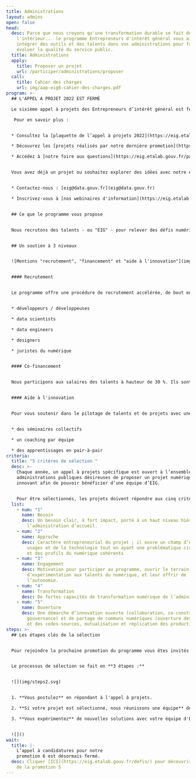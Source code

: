 ```yaml
---
title: Administrations
layout: admins
open: false
head:
  desc: Parce que nous croyons qu'une transformation durable se fait de
    l'intérieur... le programme Entrepreneurs d'intérêt général vous aide à
    intégrer des outils et des talents dans vos administrations pour faire
    évoluer la qualité du service public.
  title: Administrations
  apply:
    title: Proposer un projet
    url: /participer/administrations/proposer
  call:
    title: Cahier des charges
    url: img/aap-eig6-cahier-des-charges.pdf
program: >-
  ## L'APPEL A PROJET 2022 EST FERMÉ

  Le sixième appel à projets des Entrepreneurs d’intérêt général est fermé. Cliquez [ici](https://eig.etalab.gouv.fr/defis) pour découvrir les défis sélectionnés.

   Pour en savoir plus :


  * Consultez la [plaquette de l’appel à projets 2022](https://eig.etalab.gouv.fr/img/aap-eig6_plaquette.pdf)

  * Découvrez les [projets réalisés par notre dernière promotion](https://www.dailymotion.com/video/x82e13y)

  * Accédez à [notre foire aux questions](https://eig.etalab.gouv.fr/participer/administrations/faq/)


  Vous avez déjà un projet ou souhaitez explorer des idées avec notre équipe :


  * Contactez-nous : [eig@data.gouv.fr](eig@data.gouv.fr) 

  * Inscrivez-vous à [nos webinaires d'information](https://eig.etalab.gouv.fr/participer/administrations/proposer/)


  ## Ce que le programme vous propose


  Nous recrutons des talents - ou "EIG" - pour relever des défis numériques dans votre administration, pour une période de 10 mois.


  ## Un soutien à 3 niveaux


  ![Mentions "recrutement", "financement" et "aide à l'innovation"](img/admin_soutienx3_vecto.svg "Un soutien à 3 niveaux")


  #### Recrutement


  Le programme offre une procédure de recrutement accélérée, de bout en bout, en sourçant et en sélectionnant des talents aux compétences rares - des "EIG" :


  * développeurs / développeuses

  * data scientists

  * data engineers

  * designers

  * juristes du numérique


  #### Co-financement


  Nous participons aux salaires des talents à hauteur de 30 %. Ils sont rémunérés 3 500 € ou 4 000 € net par mois, avec une possibilité de co-financement de 20.000 euros par profil recruté (le programme est ouvert à toute administration, mais des conditions spécifiques s’appliquent pour le cofinancement, voir le cahier des charges de l'appel à projets).


  #### Aide à l'innovation


  Pour vous soutenir dans le pilotage de talents et de projets avec une compétence entrepreneuriale, trois dispositifs vous sont proposés :


  * des séminaires collectifs

  * un coaching par équipe

  * des apprentissages en pair-à-pair
criteria:
  title: "5 critères de sélection "
  desc: >-
    Chaque année, un appel à projets spécifique est ouvert à l’ensemble des
    administrations publiques désireuses de proposer un projet numérique
    innovant afin de pouvoir bénéficier d’une équipe d’EIG.


    Pour être sélectionnés, les projets doivent répondre aux cinq critères suivants :
  list:
    - num: "1"
      name: Besoin
      desc: Un besoin clair, à fort impact, porté à un haut niveau hiérarchique par
        l’administration d’accueil.
    - num: "2"
      name: Approche
      desc: Caractère entrepreneurial du projet ; il ouvre un champ d’exploration des
        usages et de la technologie tout en ayant une problématique circonscrite
        et des profils du numérique cohérents
    - num: "3"
      name: Engagement
      desc: Motivation pour participer au programme, ouvrir le terrain
        d’expérimentation aux talents du numérique, et leur offrir de
        l’autonomie.
    - num: "4"
      name: Transformation
      desc: De fortes capacités de transformation numérique de l’administration.
    - num: "5"
      name: Ouverture
      desc: Une démarche d’innovation ouverte (collaboration, co-construction,
        gouvernance) et de partage de communs numériques (ouverture des données
        et des codes-sources, mutualisation et réplication des productions).
steps: >-
  ## Les étapes clés de la sélection


  Pour rejoindre la prochaine promotion du programme vous êtes invités à répondre à notre sixième appel à projets - ouvert jusqu’au 18/03/2022. 


  Le processus de sélection se fait en **3 étapes :** 


  ![](img/steps2.svg)


  1. **Vous postulez** en répondant à l'appel à projets. 

  2. **Si votre projet est sélectionné, nous réunissons une équipe** de 2 ou 3 EIG pour relever le défi, en vous associant au processus de recrutement 

  3. **Vous expérimentez** de nouvelles solutions avec votre équipe d'EIG et le soutien du programme


  ![]()
wait:
  title: |-
    L’appel à candidatures pour notre
    promotion 6 est désormais fermé.
  desc: Cliquer [ICI](https://eig.etalab.gouv.fr/defis/) pour découvrir les défis
    de la promotion 5
---
```

